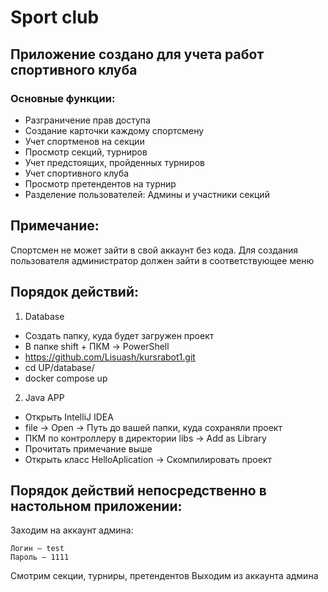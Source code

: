 # Sport club 



## Приложение создано для учета работ спортивного клуба
### Основные функции:

- Разграничение прав доступа
- Создание карточки каждому спортсмену
- Учет спортменов на секции
- Просмотр секций, турниров
- Учет предстоящих, пройденных турниров
- Учет спортивного клуба
- Просмотр претендентов на турнир
- Разделение пользователей: Админы и участники секций


## Примечание:

Спортсмен не может зайти в свой аккаунт без кода. Для создания пользователя администратор должен зайти в соответствующее меню
    
## Порядок действий:
1. Database
* Создать папку, куда будет загружен проект
* В папке shift + ПКМ -> PowerShell
* https://github.com/Lisuash/kursrabot1.git
* cd UP/database/
* docker compose up

2. Java APP

* Открыть IntelliJ IDEA
* file -> Open -> Путь до вашей папки, куда сохраняли проект
* ПКМ по контроллеру в директории libs -> Add as Library
* Прочитать примечание выше
* Открыть класс HelloAplication -> Скомпилировать проект

## Порядок действий непосредственно в настольном приложении:

Заходим на аккаунт админа:

    Логин — test
    Пароль — 1111
Смотрим секции, турниры, претендентов
Выходим из аккаунта админа
